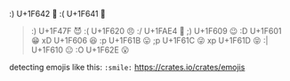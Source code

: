 :) U+1F642 🙂
:( U+1F641 🙁
>:) U+1F47F 😈
>:( U+1F620 😠
:/ U+1FAE4 🫤
;) U+1F609 😉
:D U+1F601 😁
xD U+1F606 😆
:p U+1F61B 😛
;p U+1F61C 😜
xp U+1F61D 😝
:| U+1F610 😐
:O U+1F62E 😮


detecting emojis like this: `:smile:`
https://crates.io/crates/emojis